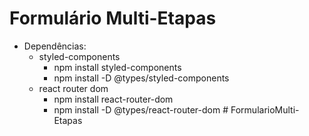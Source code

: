 # Formulário Multi-Etapas

- Dependências:
  - styled-components
    - npm install styled-components
    - npm install -D @types/styled-components
  - react router dom
    - npm install react-router-dom
    - npm install -D @types/react-router-dom
#   F o r m u l a r i o M u l t i - E t a p a s  
 